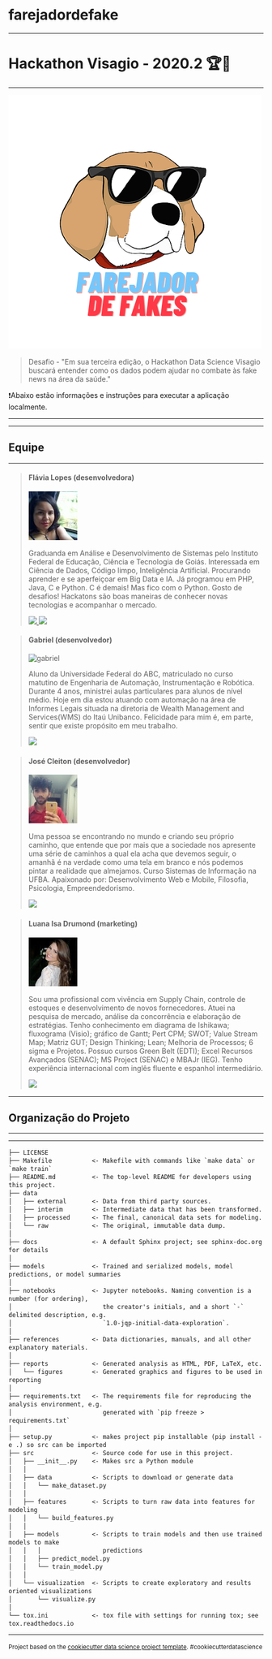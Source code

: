 farejadordefake
==============================

***
# Hackathon Visagio - 2020.2 🏆🏃
***
![farejador-de-fakes](https://github.com/FlaviaLopes/farejadordefake/blob/master/docs/imagens/logo.png)

> Desafio - "Em sua terceira edição, o Hackathon Data Science Visagio buscará entender como os dados podem ajudar no combate às fake news na área da saúde."

❗Abaixo estão informações e instruções para executar a aplicação localmente.
***

***
## Equipe
***

> #### Flávia Lopes (desenvolvedora) 
> ![lopes-flavia](https://github.com/FlaviaLopes/farejadordefake/blob/master/docs/imagens/equipe/flavia.jpeg)
>
> Graduanda em Análise e Desenvolvimento de Sistemas pelo Instituto Federal de Educação, Ciência e Tecnologia de Goiás. Interessada em Ciência de Dados, Código limpo, Inteligência Artificial. Procurando aprender e se aperfeiçoar em Big Data e IA. Já programou em PHP, Java, C e Python. C é demais! Mas fico com o Python. Gosto de desafios! Hackatons são boas maneiras de conhecer novas tecnologias e acompanhar o mercado.
>
> <a href="https://www.linkedin.com/in/lopesflavia">
> <img style="width: 100px; max-width: 200px;" src="https://img.shields.io/badge/lopes-flavia-2684b1?style=for-the-badge?&amp;logo=linkedin">
> </a> <a href="https://www.github.com/FlaviaLopes"> <img style="width: 100px; max-width: 200px;" src="https://img.shields.io/badge/lopes-flavia-000000?style=for-the-badge?&amp;logo=github">
> </a> 

> #### Gabriel (desenvolvedor) 
> ![gabriel](https://github.com/FlaviaLopes/farejadordefake/blob/master/docs/imagens/equipe/equipe/gabriel.jpeg)
>
> Aluno da Universidade Federal do ABC, matriculado no curso matutino de Engenharia de Automação, Instrumentação e Robótica. Durante 4 anos, ministrei aulas particulares para alunos de nível médio. Hoje em dia estou atuando com automação na área de Informes Legais situada na diretoria de Wealth Management and Services(WMS) do Itaú Unibanco. Felicidade para mim é, em parte, sentir que existe propósito em meu trabalho. 
> 
> <a href="https://www.linkedin.com/in/gabriel-munaro-2934a937/">
> <img style="width: 100px; max-width: 200px;" src="https://img.shields.io/badge/gabriel-munaro-2684b1?style=for-the-badge?&amp;logo=linkedin">
> </a>

> #### José Cleiton (desenvolvedor) 
> ![josé-cleiton](https://github.com/FlaviaLopes/farejadordefake/blob/master/docs/imagens/equipe/cleiton.jpeg)
>
> Uma pessoa se encontrando no mundo e criando seu próprio caminho, que entende que por mais que a sociedade nos apresente uma série de caminhos a qual ela acha que devemos seguir, o amanhã é na verdade como uma tela em branco e nós podemos pintar a realidade que almejamos.
Curso Sistemas de Informação na UFBA. Apaixonado por: Desenvolvimento Web e Mobile, Filosofia, Psicologia, Empreendedorismo.
>
> <a href="https://www.linkedin.com/in/jos%C3%A9-cleiton-149524182/">
> <img style="width: 100px; max-width: 200px;" src="https://img.shields.io/badge/jose-cleiton-2684b1?style=for-the-badge?&amp;logo=linkedin">
> </a>

> #### Luana Isa Drumond (marketing) 
> ![luana-drumond](https://github.com/FlaviaLopes/farejadordefake/blob/master/docs/imagens/equipe/luana.jpeg)
>
> Sou uma profissional com vivência em Supply Chain, controle de estoques e desenvolvimento de novos fornecedores. Atuei na pesquisa de mercado, análise da concorrência e elaboração de estratégias. Tenho conhecimento em diagrama de Ishikawa; fluxograma (Visio); gráfico de Gantt; Pert CPM; SWOT; Value Stream Map; Matriz GUT; Design Thinking; Lean; Melhoria de Processos; 6 sigma e Projetos. Possuo cursos Green Belt (EDTI); Excel Recursos Avançados (SENAC); MS Project (SENAC) e MBAJr (IEG). Tenho experiência internacional com inglês fluente e espanhol intermediário.
>
> <a href="https://www.linkedin.com/in/luanaisa/">
> <img style="width: 100px; max-width: 200px;" src="https://img.shields.io/badge/luanaisa-2684b1?style=for-the-badge?&amp;logo=linkedin">
> </a>

***
## Organização do Projeto
***
------------

    ├── LICENSE
    ├── Makefile           <- Makefile with commands like `make data` or `make train`
    ├── README.md          <- The top-level README for developers using this project.
    ├── data
    │   ├── external       <- Data from third party sources.
    │   ├── interim        <- Intermediate data that has been transformed.
    │   ├── processed      <- The final, canonical data sets for modeling.
    │   └── raw            <- The original, immutable data dump.
    │
    ├── docs               <- A default Sphinx project; see sphinx-doc.org for details
    │
    ├── models             <- Trained and serialized models, model predictions, or model summaries
    │
    ├── notebooks          <- Jupyter notebooks. Naming convention is a number (for ordering),
    │                         the creator's initials, and a short `-` delimited description, e.g.
    │                         `1.0-jqp-initial-data-exploration`.
    │
    ├── references         <- Data dictionaries, manuals, and all other explanatory materials.
    │
    ├── reports            <- Generated analysis as HTML, PDF, LaTeX, etc.
    │   └── figures        <- Generated graphics and figures to be used in reporting
    │
    ├── requirements.txt   <- The requirements file for reproducing the analysis environment, e.g.
    │                         generated with `pip freeze > requirements.txt`
    │
    ├── setup.py           <- makes project pip installable (pip install -e .) so src can be imported
    ├── src                <- Source code for use in this project.
    │   ├── __init__.py    <- Makes src a Python module
    │   │
    │   ├── data           <- Scripts to download or generate data
    │   │   └── make_dataset.py
    │   │
    │   ├── features       <- Scripts to turn raw data into features for modeling
    │   │   └── build_features.py
    │   │
    │   ├── models         <- Scripts to train models and then use trained models to make
    │   │   │                 predictions
    │   │   ├── predict_model.py
    │   │   └── train_model.py
    │   │
    │   └── visualization  <- Scripts to create exploratory and results oriented visualizations
    │       └── visualize.py
    │
    └── tox.ini            <- tox file with settings for running tox; see tox.readthedocs.io


--------

<p><small>Project based on the <a target="_blank" href="https://drivendata.github.io/cookiecutter-data-science/">cookiecutter data science project template</a>. #cookiecutterdatascience</small></p>
